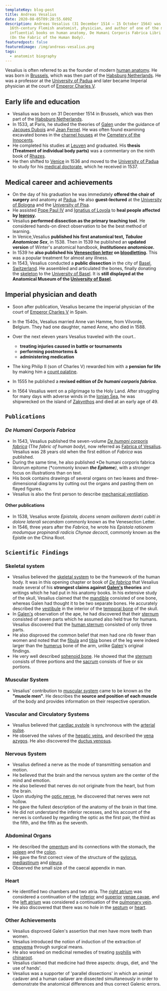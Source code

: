 ```yaml
---
templateKey: blog-post
title: Andreas Vesalius
date: 2020-08-05T09:28:55.609Z
description: Andreas Vesalius (31 December 1514 – 15 October 1564) was a
  16th-century Flemish anatomist, physician, and author of one of the most
  influential books on human anatomy, De Humani Corporis Fabrica Libri Septem
  (On the Fabric of the Human Body).
featuredpost: false
featuredimage: /img/andreas-vesalius.png
tags:
  - anatomist biography
---
```

Vesalius is often referred to as the founder of modern [human anatomy](https://en.wikipedia.org/wiki/Human_anatomy "Human anatomy"). He was born in [Brussels](https://en.wikipedia.org/wiki/Brussels "Brussels"), which was then part of the [Habsburg Netherlands](https://en.wikipedia.org/wiki/Habsburg_Netherlands "Habsburg Netherlands"). He was a professor at the [University of Padua](https://en.wikipedia.org/wiki/University_of_Padua "University of Padua") and later became Imperial physician at the court of [Emperor Charles V](https://en.wikipedia.org/wiki/Charles_V,_Holy_Roman_Emperor "Charles V, Holy Roman Emperor").

## Early life and education

* Vesalius was born on 31 December 1514 in Brussels, which was then part of the [Habsburg Netherlands](https://en.wikipedia.org/wiki/Habsburg_Netherlands "Habsburg Netherlands").
* In 1533, at Paris, he studied the theories of [Galen](https://en.wikipedia.org/wiki/Galen "Galen") under the guidance of [Jacques Dubois](https://en.wikipedia.org/wiki/Jacques_Dubois "Jacques Dubois") and [Jean Fernel](https://en.wikipedia.org/wiki/Jean_Fernel "Jean Fernel"). He was often found examining excavated bones in the [charnel houses](https://en.wikipedia.org/wiki/Charnel_house "Charnel house") at the [Cemetery of the Innocents](https://en.wikipedia.org/wiki/Cimeti%C3%A8re_des_Innocents "Cimetière des Innocents").
* He completed his studies at [Leuven](https://en.wikipedia.org/wiki/Leuven "Leuven") and graduated. His **thesis (Treatment of individual body parts)** was a commentary on the ninth book of [Rhazes](https://en.wikipedia.org/wiki/Muhammad_ibn_Zakariya_al-Razi "Muhammad ibn Zakariya al-Razi").
* He then shifted to [Venice](https://en.wikipedia.org/wiki/Venice "Venice") in 1536 and moved to the [University of Padua](https://en.wikipedia.org/wiki/University_of_Padua "University of Padua") to study for his [medical doctorate](https://en.wikipedia.org/wiki/Medical_doctorate "Medical doctorate"), which he received in 1537.

## Medical career and achievements

* On the day of his graduation he was immediately **offered the chair of surgery** and anatomy at [Padua](https://en.wikipedia.org/wiki/Padua "Padua"). He also **guest-lectured** at the [University of Bologna](https://en.wikipedia.org/wiki/University_of_Bologna "University of Bologna") and the [University of Pisa](https://en.wikipedia.org/wiki/University_of_Pisa "University of Pisa").
* He assisted [Pope Paul IV](https://en.wikipedia.org/wiki/Pope_Paul_IV "Pope Paul IV") and [Ignatius of Loyola](https://en.wikipedia.org/wiki/Ignatius_of_Loyola "Ignatius of Loyola") to **heal people affected by [leprosy](https://en.wikipedia.org/wiki/Leprosy "Leprosy").**
* Vesalius **performed dissection as the primary teaching tool**. He considered hands-on direct observation to be the best method of learning.
* In Venice,Vesalius **published his first anatomical text, *Tabulae Anatomicae Sex***, in 1538. Then in 1539 he published an **updated version** of Winter's anatomical handbook, ***Institutiones anatomicae.***
* In 1539 he **also published his [Venesection letter](https://en.wikipedia.org/w/index.php?title=Venesection_letter&action=edit&redlink=1 "Venesection letter (page does not exist)") on [bloodletting](https://en.wikipedia.org/wiki/Bloodletting "Bloodletting").** This was a popular treatment for almost any illness.
* In 1543, Vesalius conducted a **public dissection** in the city of [Basel](https://en.wikipedia.org/wiki/Basel "Basel"), [Switzerland](https://en.wikipedia.org/wiki/Switzerland "Switzerland"). He assembled and articulated the bones, finally donating the [skeleton](https://en.wikipedia.org/wiki/Skeleton "Skeleton") to the [University of Basel](https://en.wikipedia.org/wiki/University_of_Basel "University of Basel"). It is **still displayed at the Anatomical Museum of the [University of Basel](https://en.wikipedia.org/wiki/University_of_Basel "University of Basel").**

## Imperial physician and death

* Soon after publication, Vesalius became the imperial physician of the court of [Emperor Charles V](https://en.wikipedia.org/wiki/Charles_V,_Holy_Roman_Emperor "Charles V, Holy Roman Emperor") in Spain.
* In the 1540s, Vesalius married Anne van Hamme, from Vilvorde, Belgium. They had one daughter, named Anne, who died in 1588.
* Over the next eleven years Vesalius traveled with the court..

  * **treating injuries caused in battle or tournaments**
  * **performing postmortems &** 
  * **administering medication**
* The king Philip II (son of Charles V) rewarded him with a **pension for life** by making him a [count palatine](https://en.wikipedia.org/wiki/Count_palatine "Count palatine").
* In 1555 he published a **revised edition of *De humani corporis fabrica*.**
* In 1564 Vesalius went on a pilgrimage to the Holy Land. After struggling for many days with adverse winds in the [Ionian Sea](https://en.wikipedia.org/wiki/Ionian_Sea "Ionian Sea"), he was shipwrecked on the island of [Zakynthos](https://en.wikipedia.org/wiki/Zakynthos "Zakynthos") and died at an early age of 49.

## `Publications`

### *De Humani Corporis Fabrica*

* In 1543, Vesalius published the seven-volume *[De humani corporis fabrica](https://en.wikipedia.org/wiki/De_humani_corporis_fabrica "De humani corporis fabrica")* (T*he fabric of human body*), now referred as [Fabrica of Vesalius](https://en.wikipedia.org/wiki/De_humani_corporis_fabrica "De humani corporis fabrica"). Vesalius was 28 years old when the first edition of *Fabrica* was published.
* During the same time, he also published *De humani corporis fabrica librorum epitome (*commonly known ***the Epitome**)*, with a stronger focus on illustrations than on text.
* His book contains drawings of several organs on two leaves and three-dimensional diagrams by cutting out the organs and pasting them on flayed figures.
* Vesalius is also the first person to describe [mechanical ventilation](https://en.wikipedia.org/wiki/Mechanical_ventilation "Mechanical ventilation").[](https://en.wikipedia.org/wiki/Andreas_Vesalius#cite_note-Resuscitation-13)

#### Other publications

* In 1538, Vesalius wrote *Epistola, docens venam axillarem dextri cubiti in dolore laterali secandam* commonly known as the Venesection Letter.
* In 1546, three years after the *Fabrica*, he wrote his *Epistola rationem modumque propinandi radicis Chynae decocti*, commonly known as the Epistle on the China Root.

## `Scientific Findings`

### Skeletal system

* Vesalius believed the [skeletal system](https://en.wikipedia.org/wiki/Skeletal_system "Skeletal system") to be the framework of the human body. It was in this opening chapter or book of *[De fabrica](https://en.wikipedia.org/wiki/De_humani_corporis_fabrica "De humani corporis fabrica")* that Vesalius made several of his **strongest claims against [Galen's](https://en.wikipedia.org/wiki/Galen "Galen") theories** and writings which he had put in his anatomy books. In his extensive study of the skull, Vesalius claimed that the [mandible](https://en.wikipedia.org/wiki/Human_mandible "Human mandible") consisted of one bone, whereas Galen had thought it to be two separate bones. He accurately described the [vestibule](https://en.wikipedia.org/wiki/Vestibule_of_the_ear "Vestibule of the ear") in the interior of the [temporal bone](https://en.wikipedia.org/wiki/Temporal_bone "Temporal bone") of the skull.
* In [Galen's](https://en.wikipedia.org/wiki/Galen "Galen") observation of the ape, he had discovered that their [sternum](https://en.wikipedia.org/wiki/Sternum "Sternum") consisted of seven parts which he assumed also held true for humans. Vesalius discovered that the [human sternum](https://en.wikipedia.org/wiki/Human_sternum "Human sternum") consisted of only three parts.
* He also disproved the common belief that men had one rib fewer than women and noted that the [fibula](https://en.wikipedia.org/wiki/Fibula "Fibula") and [tibia](https://en.wikipedia.org/wiki/Tibia "Tibia") bones of the leg were indeed larger than the [humerus](https://en.wikipedia.org/wiki/Humerus "Humerus") bone of the arm, unlike [Galen](https://en.wikipedia.org/wiki/Galen "Galen")'s original findings.
* He very well described [sphenoid bone](https://en.wikipedia.org/wiki/Sphenoid_bone "Sphenoid bone"). He showed that the [sternum](https://en.wikipedia.org/wiki/Human_sternum "Human sternum") consists of three portions and the [sacrum](https://en.wikipedia.org/wiki/Sacrum "Sacrum") consists of five or six portions.

### Muscular System

* Vesalius' contribution to [muscular system](https://en.wikipedia.org/wiki/Muscular_system "Muscular system") came to be known as the **"muscle men"**. He describes the **source and position of each muscle** of the body and provides information on their respective operation.

### Vascular and Circulatory Systems

* Vesalius believed that [cardiac systole](https://en.wikipedia.org/wiki/Systole_(medicine) "Systole (medicine)") is synchronous with the [arterial pulse](https://en.wikipedia.org/wiki/Pulse_(anatomy) "Pulse (anatomy)").
* He observed the valves of the [hepatic veins](https://en.wikipedia.org/wiki/Hepatic_veins "Hepatic veins"), and described the [vena azygos](https://en.wikipedia.org/wiki/Vena_azygos "Vena azygos"). He also discovered the [ductus venosus](https://en.wikipedia.org/wiki/Ductus_venosus "Ductus venosus").

### Nervous System

* Vesalius defined a nerve as the mode of transmitting sensation and motion.
* He believed that the brain and the nervous system are the center of the mind and emotion.
* He also believed that nerves do not originate from the heart, but from the brain.
* Upon studying the [optic nerve](https://en.wikipedia.org/wiki/Optic_nerve "Optic nerve"), he discovered that nerves were not hollow.
* He gave the fullest description of the anatomy of the brain in that time.
* He did not understand the inferior recesses, and his account of the nerves is confused by regarding the optic as the first pair, the third as the fifth, and the fifth as the seventh.

### Abdominal Organs

* He described the [omentum](https://en.wikipedia.org/wiki/Greater_omentum "Greater omentum") and its connections with the stomach, the [spleen](https://en.wikipedia.org/wiki/Spleen "Spleen") and the [colon](https://en.wikipedia.org/wiki/Colon_(anatomy) "Colon (anatomy)").
* He gave the first correct view of the structure of the [pylorus](https://en.wikipedia.org/wiki/Pylorus "Pylorus"), [mediastinum](https://en.wikipedia.org/wiki/Mediastinum) and [pleura](https://en.wikipedia.org/wiki/Pleura "Pleura").
* Observed the small size of the caecal appendix in man.

### Heart

* He identified two chambers and two atria. The [right atrium](https://en.wikipedia.org/wiki/Right_atrium "Right atrium") was considered a continuation of the [inferior](https://en.wikipedia.org/wiki/Inferior_vena_cava "Inferior vena cava") and [superior](https://en.wikipedia.org/wiki/Superior_vena_cava "Superior vena cava") [venae cavae](https://en.wikipedia.org/wiki/Venae_cavae "Venae cavae"), and the [left atrium](https://en.wikipedia.org/wiki/Left_atrium "Left atrium") was considered a continuation of the [pulmonary vein](https://en.wikipedia.org/wiki/Pulmonary_vein "Pulmonary vein").
* He also discovered that there was no hole in the [septum](https://en.wikipedia.org/wiki/Septum "Septum") or [heart](https://en.wikipedia.org/wiki/Heart "Heart").

### Other Achievements

* Vesalius disproved Galen's assertion that men have more teeth than women.
* Vesalius introduced the notion of induction of the extraction of [empyema](https://en.wikipedia.org/wiki/Empyema "Empyema") through surgical means.
* He also worked on medicinal remedies of treating [syphilis](https://en.wikipedia.org/wiki/Syphilis "Syphilis") with [chinaroot](https://en.wikipedia.org/wiki/Chinaroot "Chinaroot").
* Vesalius claimed that medicine had three aspects: drugs, diet, and 'the use of hands'.
* Vesalius was a supporter of 'parallel dissections' in which an animal cadaver and a human cadaver are dissected simultaneously in order to demonstrate the anatomical differences and thus correct Galenic errors.
